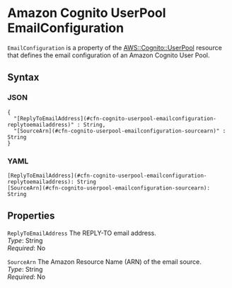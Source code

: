# Amazon Cognito UserPool EmailConfiguration<a name="aws-properties-cognito-userpool-emailconfiguration"></a>

`EmailConfiguration` is a property of the [AWS::Cognito::UserPool](aws-resource-cognito-userpool.md) resource that defines the email configuration of an Amazon Cognito User Pool\.

## Syntax<a name="aws-properties-cognito-userpool-emailconfiguration-syntax"></a>

### JSON<a name="aws-properties-cognito-userpool-emailconfiguration-syntax.json"></a>

```
{
  "[ReplyToEmailAddress](#cfn-cognito-userpool-emailconfiguration-replytoemailaddress)" : String,
  "[SourceArn](#cfn-cognito-userpool-emailconfiguration-sourcearn)" : String
}
```

### YAML<a name="aws-properties-cognito-userpool-emailconfiguration-syntax.yaml"></a>

```
[ReplyToEmailAddress](#cfn-cognito-userpool-emailconfiguration-replytoemailaddress): String
[SourceArn](#cfn-cognito-userpool-emailconfiguration-sourcearn): String
```

## Properties<a name="aws-properties-cognito-userpool-emailconfiguration-properties"></a>

`ReplyToEmailAddress`  <a name="cfn-cognito-userpool-emailconfiguration-replytoemailaddress"></a>
The REPLY\-TO email address\.  
*Type*: String  
*Required*: No

`SourceArn`  <a name="cfn-cognito-userpool-emailconfiguration-sourcearn"></a>
The Amazon Resource Name \(ARN\) of the email source\.  
*Type*: String  
*Required*: No